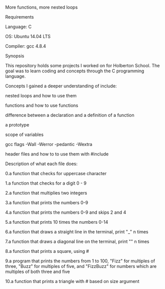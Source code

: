More functions, more nested loops

Requirements

Language: C

OS: Ubuntu 14.04 LTS

Compiler: gcc 4.8.4

Synopsis

This repository holds some projects I worked on for Holberton School. The goal was to learn coding and concepts through the C programming language.



Concepts I gained a deeper understanding of include:

nested loops and how to use them

functions and how to use functions

difference between a declaration and a definition of a function

a prototype

scope of variables

gcc flags -Wall -Werror -pedantic -Wextra

header files and how to to use them with #include

Description of what each file does:

0.a function that checks for uppercase character

1.a function that checks for a digit 0 - 9

2.a function that multiplies two integers

3.a function that prints the numbers 0-9

4.a function that prints the numbers 0-9 and skips 2 and 4

5.a function that prints 10 times the numbers 0-14

6.a function that draws a straight line in the terminal, print "_" n times

7.a function that draws a diagonal line on the terminal, print "\" n times

8.a function that prints a square, using #

9.a program that prints the numbers from 1 to 100, "Fizz" for multiples of three, "Buzz" for multiples of five, and "FizzBuzz" for numbers which are multiples of both three and five

10.a function that prints a triangle with # based on size argument
